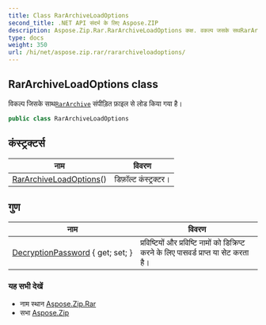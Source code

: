 ```yaml
---
title: Class RarArchiveLoadOptions
second_title: .NET API संदर्भ के लिए Aspose.ZIP
description: Aspose.Zip.Rar.RarArchiveLoadOptions कक्ष. वकल्प जसके सथRarArchive संपड़त फ़इल से लड कय गय है
type: docs
weight: 350
url: /hi/net/aspose.zip.rar/rararchiveloadoptions/
---
```

## RarArchiveLoadOptions class

विकल्प जिसके साथ[`RarArchive`](../rararchive/) संपीड़ित फ़ाइल से लोड किया गया है।

```csharp
public class RarArchiveLoadOptions
```

## कंस्ट्रक्टर्स

| नाम | विवरण |
| --- | --- |
| [RarArchiveLoadOptions](rararchiveloadoptions/)() | डिफ़ॉल्ट कंस्ट्रक्टर। |

## गुण

| नाम | विवरण |
| --- | --- |
| [DecryptionPassword](../../aspose.zip.rar/rararchiveloadoptions/decryptionpassword/) { get; set; } | प्रविष्टियों और प्रविष्टि नामों को डिक्रिप्ट करने के लिए पासवर्ड प्राप्त या सेट करता है। |

### यह सभी देखें

* नाम स्थान [Aspose.Zip.Rar](../../aspose.zip.rar/)
* सभा [Aspose.Zip](../../)


